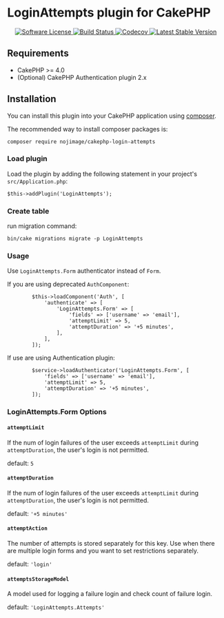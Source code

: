 # LoginAttempts plugin for CakePHP

<p align="center">
    <a href="LICENSE.txt" target="_blank">
        <img alt="Software License" src="https://img.shields.io/badge/license-MIT-brightgreen.svg?style=flat-square">
    </a>
    <a href="https://github.com/nojimage/cakephp-login-attempts/actions" target="_blank">
        <img alt="Build Status" src="https://img.shields.io/github/workflow/status/nojimage/cakephp-login-attempts/CakePHP%20Plugin%20CI/cake4?style=flat-square">
    </a>
    <a href="https://codecov.io/gh/nojimage/cakephp-login-attempts" target="_blank">
        <img alt="Codecov" src="https://img.shields.io/codecov/c/github/nojimage/cakephp-login-attempts.svg?style=flat-square">
    </a>
    <a href="https://packagist.org/packages/nojimage/cakephp-login-attempts" target="_blank">
        <img alt="Latest Stable Version" src="https://img.shields.io/packagist/v/nojimage/cakephp-login-attempts.svg?style=flat-square">
    </a>
</p>

## Requirements

- CakePHP >= 4.0
- (Optional) CakePHP Authentication plugin 2.x

## Installation

You can install this plugin into your CakePHP application using [composer](http://getcomposer.org).

The recommended way to install composer packages is:

```
composer require nojimage/cakephp-login-attempts
```

### Load plugin

Load the plugin by adding the following statement in your project's `src/Application.php`:

```
$this->addPlugin('LoginAttempts');
```

### Create table

run migration command:

```
bin/cake migrations migrate -p LoginAttempts
```

### Usage

Use `LoginAttempts.Form` authenticator instead of `Form`.

If you are using deprecated `AuthComponent`:

```
        $this->loadComponent('Auth', [
            'authenticate' => [
                'LoginAttempts.Form' => [
                    'fields' => ['username' => 'email'],
                    'attemptLimit' => 5,
                    'attemptDuration' => '+5 minutes',
                ],
            ],
        ]);
```

If use are using Authentication plugin:

```
        $service->loadAuthenticator('LoginAttempts.Form', [
            'fields' => ['username' => 'email'],
            'attemptLimit' => 5,
            'attemptDuration' => '+5 minutes',
        ]);
```

### LoginAttempts.Form Options

#### `attemptLimit`

If the num of login failures of the user exceeds `attemptLimit` during `attemptDuration`,
the user's login is not permitted.

default: `5`

#### `attemptDuration`

If the num of login failures of the user exceeds `attemptLimit` during `attemptDuration`,
the user's login is not permitted.

default: `'+5 minutes'`

#### `attemptAction`

The number of attempts is stored separately for this key.
Use when there are multiple login forms and you want to set restrictions separately.

default: `'login'`

#### `attemptsStorageModel`

A model used for logging a failure login and check count of failure login.

default: `'LoginAttempts.Attempts'`
